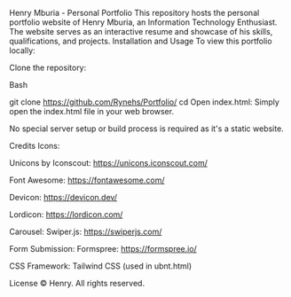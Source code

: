 Henry Mburia - Personal Portfolio
This repository hosts the personal portfolio website of Henry Mburia, an Information Technology Enthusiast. The website serves as an interactive resume and showcase of his skills, qualifications, and projects.
Installation and Usage
To view this portfolio locally:

Clone the repository:

Bash

git clone https://github.com/Rynehs/Portfolio/
cd <repository-name>
Open index.html: Simply open the index.html file in your web browser.

No special server setup or build process is required as it's a static website.

Credits
Icons:

Unicons by Iconscout: https://unicons.iconscout.com/

Font Awesome: https://fontawesome.com/

Devicon: https://devicon.dev/

Lordicon: https://lordicon.com/

Carousel: Swiper.js: https://swiperjs.com/

Form Submission: Formspree: https://formspree.io/

CSS Framework: Tailwind CSS (used in ubnt.html)

License
© Henry. All rights reserved.
